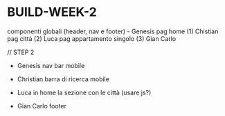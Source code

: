 # BUILD-WEEK-2

componenti globali (header, nav e footer) - Genesis
pag home (1) Chistian
pag città (2) Luca
pag appartamento singolo (3) Gian Carlo

// STEP 2

- Genesis
nav bar mobile

- Christian
barra di ricerca mobile

- Luca
in home la sezione con le città (usare js?)

- Gian Carlo
footer